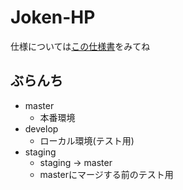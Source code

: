 # Joken-HP
仕様については[この仕様書](./.github/仕様.md)をみてね

## ぶらんち
- master
  - 本番環境
- develop
  - ローカル環境(テスト用)
- staging
  - staging -> master
  - masterにマージする前のテスト用